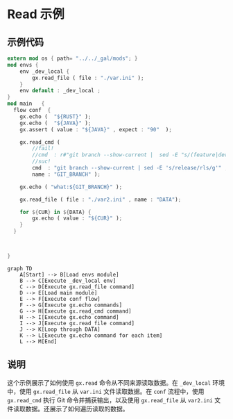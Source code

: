 # Read 示例

## 示例代码

```rust
extern mod os { path= "../../_gal/mods"; }
mod envs {
    env _dev_local {
        gx.read_file ( file : "./var.ini" );
    }
    env default : _dev_local ;
}
mod main   {
  flow conf  {
    gx.echo (  "${RUST}" );
    gx.echo (  "${JAVA}" );
    gx.assert ( value : "${JAVA}" , expect : "90"  );

    gx.read_cmd (
        //fail!
        //cmd  : r#"git branch --show-current |  sed -E "s/(feature|develop|ver-dev|release|master|issue)(\/\.*)?/_branch_\1/g" "# ,
        //suc!
        cmd  : "git branch --show-current | sed -E 's/release/rls/g'" ,
        name : "GIT_BRANCH" );

    gx.echo ( "what:${GIT_BRANCH}" );

    gx.read_file ( file : "./var2.ini" , name : "DATA");

    for ${CUR} in ${DATA} {
        gx.echo ( value : "${CUR}" );
    }
  }



}
```

```mermaid
graph TD
    A[Start] --> B[Load envs module]
    B --> C[Execute _dev_local env]
    C --> D[Execute gx.read_file command]
    D --> E[Load main module]
    E --> F[Execute conf flow]
    F --> G[Execute gx.echo commands]
    G --> H[Execute gx.read_cmd command]
    H --> I[Execute gx.echo command]
    I --> J[Execute gx.read_file command]
    J --> K[Loop through DATA]
    K --> L[Execute gx.echo command for each item]
    L --> M[End]
```

## 说明

这个示例展示了如何使用 `gx.read` 命令从不同来源读取数据。在 `_dev_local` 环境中，使用 `gx.read_file` 从 `var.ini` 文件读取数据。在 `conf` 流程中，使用 `gx.read_cmd` 执行 Git 命令并捕获输出，以及使用 `gx.read_file` 从 `var2.ini` 文件读取数据。还展示了如何遍历读取的数据。